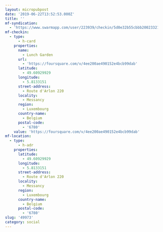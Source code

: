 ```yaml
---
layout: micropubpost
date: '2019-06-22T13:52:53.000Z'
title: ''
mf-syndication:
  - 'https://www.swarmapp.com/user/223939/checkin/5d0e32b55cbbb200233218ab'
mf-checkin:
  - type:
      - h-card
    properties:
      name:
        - Lunch Garden
      url:
        - 'https://foursquare.com/v/4ee200ae490152e4bcb99dab'
      latitude:
        - 49.60929929
      longitude:
        - 5.8133151
      street-address:
        - Route d'Arlon 220
      locality:
        - Messancy
      region:
        - Luxembourg
      country-name:
        - Belgium
      postal-code:
        - '6780'
    value: 'https://foursquare.com/v/4ee200ae490152e4bcb99dab'
mf-location:
  - type:
      - h-adr
    properties:
      latitude:
        - 49.60929929
      longitude:
        - 5.8133151
      street-address:
        - Route d'Arlon 220
      locality:
        - Messancy
      region:
        - Luxembourg
      country-name:
        - Belgium
      postal-code:
        - '6780'
slug: '49973'
category: social
---
```

